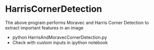 # HarrisCornerDetection

The above program performs Moravec and Harris Corner Detection to extract important features in an image

- python HarrisAndMoravecCornerDetection.py
- Check with custom inputs in ipython notebook
